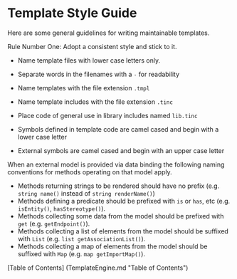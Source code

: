 Template Style Guide
====================

Here are some general guidelines for writing maintainable templates.

Rule Number One: Adopt a consistent style and stick to it.

* Name template files with lower case letters only.
* Separate words in the filenames with a `-` for readability
* Name templates with the file extension `.tmpl`
* Name template includes with the file extension `.tinc`
* Place code of general use in library includes named `lib.tinc`

* Symbols defined in template code are camel cased and begin with a lower case letter
* External symbols are camel cased and begin with an upper case letter

When an external model is provided via data binding the following
naming conventions for methods operating on that model apply.

* Methods returning strings to be rendered should have no prefix (e.g. `string name()` instead of `string renderName()`)
* Methods defining a predicate should be prefixed with `is` or `has`, etc (e.g. `isEntity()`, `hasStereotype()`).
* Methods collecting some data from the model should be prefixed with `get` (e.g. `getEndpoint()`).
* Methods collecting a list of elements from the model should be suffixed with `List` (e.g. `list getAssociationList()`).
* Methods collecting a map of elements from the model should be suffixed with `Map` (e.g. `map getImportMap()`).

[Table of Contents] (TemplateEngine.md "Table of Contents")
